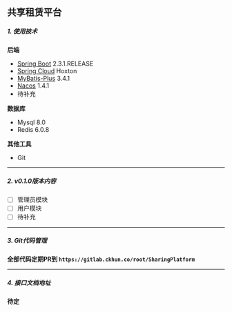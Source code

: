 ## 共享租赁平台

##### 1. 使用技术

**后端**

  - [Spring Boot]  2.3.1.RELEASE
  - [Spring Cloud] Hoxton
  - [MyBatis-Plus] 3.4.1
  - [Nacos] 1.4.1
  - 待补充

**数据库**

  - Mysql 8.0
  - Redis 6.0.8

**其他工具**

  - Git

------

##### 2.  v0.1.0版本内容
- [ ] 管理员模块
- [ ] 用户模块
- [ ] 待补充

------

##### 3. Git代码管理

**全部代码定期PR到  `https://gitlab.ckhun.co/root/SharingPlatform`**

------

##### 4. 接口文档地址

**待定**






[Spring Boot]: https://spring.io/projects/spring-boot	"2.3.1.RELEASE"
[Spring Cloud]: https://spring.io/projects/spring-cloud	"Hoxton"
[MyBatis-Plus]: https://baomidou.com/	"3.0"
[Redis]: https://redis.io/	"6.0.8"
[Nacos]: https://nacos.io/en-us/index.html    "1.4.1"